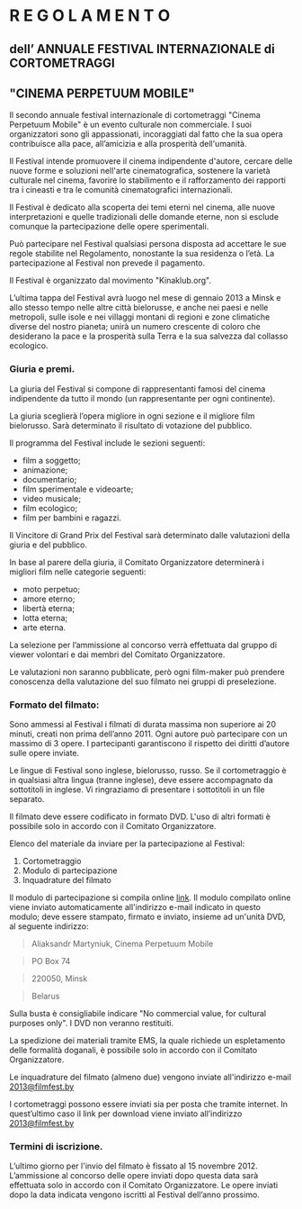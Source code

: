 R E G O L A M E N T O 
===================
dell’ ANNUALE FESTIVAL INTERNAZIONALE di CORTOMETRAGGI
---------------
"CINEMA PERPETUUM MOBILE"
---------------

Il secondo annuale festival internazionale di cortometraggi "Cinema Perpetuum Mobile" è un evento culturale non commerciale. I suoi organizzatori sono gli appassionati, incoraggiati dal fatto che la sua opera  contribuisce alla pace, all’amicizia e alla prosperità dell'umanità. 

Il Festival intende promuovere il cinema indipendente d'autore, cercare delle nuove forme e soluzioni nell'arte cinematografica, sostenere la varietà culturale nel cinema, favorire lo stabilimento e il rafforzamento dei rapporti tra i cineasti e tra le comunità cinematografici internazionali.


Il Festival è dedicato alla scoperta dei temi eterni nel cinema, alle nuove interpretazioni e quelle tradizionali delle domande eterne, non si esclude comunque la partecipazione delle opere sperimentali. 


Può partecipare nel Festival qualsiasi persona disposta ad accettare le sue regole stabilite nel Regolamento, nonostante la sua residenza o l’età. La partecipazione al Festival non prevede il pagamento. 


Il Festival è organizzato dal movimento "Kinaklub.org".


L’ultima tappa del Festival avrà luogo nel mese di gennaio 2013 a Minsk e allo stesso tempo nelle altre città bielorusse, e anche nei paesi e nelle metropoli, sulle isole e nei villaggi montani di regioni e zone climatiche diverse del nostro pianeta; unirà un numero crescente di coloro che desiderano la pace e la prosperità sulla Terra e la sua salvezza dal collasso ecologico.

### Giuria e premi. 


La giuria del Festival si compone di rappresentanti famosi del cinema indipendente da tutto il mondo (un rappresentante per ogni continente).


La giuria sceglierà l’opera migliore in ogni sezione e il migliore film bielorusso. Sarà determinato il risultato di votazione del pubblico.


Il programma del Festival include le sezioni seguenti: 


* film a soggetto; 
* animazione; 
* documentario; 
* film sperimentale e videoarte; 
* video musicale;
* film ecologico; 
* film per bambini e ragazzi.

Il Vincitore di Grand Prix del Festival  sarà determinato dalle valutazioni della giuria e del pubblico.

In base al parere della giuria, il Comitato Organizzatore determinerà i migliori film nelle categorie seguenti: 


* moto perpetuo; 
* amore eterno;
* libertà eterna; 
* lotta eterna; 
* arte eterna.
 
La selezione per l’ammissione al concorso verrà effettuata dal gruppo di viewer volontari e dai membri del Comitato Organizzatore.


Le valutazioni non saranno pubblicate, però ogni film-maker può prendere conoscenza della valutazione del suo filmato nei gruppi di preselezione. 


### Formato del filmato:	

Sono ammessi al Festival i filmati di durata massima non superiore ai 20 minuti, creati non prima dell’anno 2011. Ogni autore può partecipare con un massimo di 3 opere. I partecipanti garantiscono il rispetto dei diritti d’autore sulle opere inviate. 


Le lingue di Festival sono inglese, bielorusso, russo. Se il cortometraggio è in qualsiasi altra lingua (tranne inglese), deve essere accompagnato da sottotitoli in inglese. Vi ringraziamo di presentare i sottotitoli in un file separato. 



Il filmato deve essere codificato in formato DVD. L'uso di altri formati è possibile solo in accordo con il Comitato Organizzatore.


Elenco del materiale da inviare per la partecipazione al Festival: 

1. Cortometraggio 
2. Modulo di partecipazione
3. Inquadrature del filmato 

Il modulo di partecipazione si compila online [link]( http://filmfest.by/2013/submit/ ). Il modulo compilato online viene inviato automaticamente all'indirizzo e-mail indicato in questo modulo; deve essere stampato, firmato e inviato, insieme ad un'unità DVD, al seguente indirizzo: 

>Aliaksandr Martyniuk, Cinema Perpetuum Mobile

>PO Box 74

>220050, Minsk

>Belarus 

Sulla busta è consigliabile indicare "No commercial value, for cultural purposes only". I DVD non veranno restituiti. 

La spedizione dei materiali tramite EMS, la quale richiede un espletamento delle formalità doganali, è possibile solo in accordo con il Comitato Organizzatore.

Le inquadrature del filmato (almeno due) vengono inviate all'indirizzo e-mail 2013@filmfest.by

I cortometraggi possono essere inviati sia per posta che tramite internet. In quest’ultimo caso il link per download viene inviato all’indirizzo 2013@filmfest.by


### Termini di iscrizione. 

L’ultimo giorno per l'invio del filmato è fissato al 15 novembre 2012. L’ammissione al concorso delle opere inviati dopo questa data sarà effettuata solo in accordo con il Comitato Organizzatore. 
Le opere inviati dopo la data indicata vengono iscritti al Festival dell’anno prossimo.
